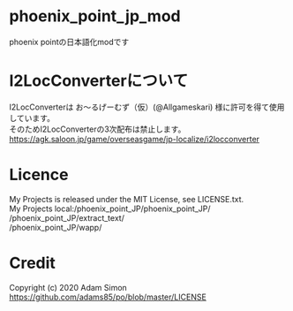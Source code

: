 # phoenix_point_jp_mod
phoenix pointの日本語化modです

# I2LocConverterについて
I2LocConverterは お～るげーむず（仮）(@Allgameskari) 様に許可を得て使用しています。<br>
そのためI2LocConverterの3次配布は禁止します。<br>
https://agk.saloon.jp/game/overseasgame/jp-localize/i2locconverter

# Licence
My Projects is released under the MIT License, see LICENSE.txt.<br>
My Projects local:/phoenix_point_JP/phoenix_point_JP/<br>
/phoenix_point_JP/extract_text/<br>
/phoenix_point_JP/wapp/

# Credit
Copyright (c) 2020 Adam Simon<br>
https://github.com/adams85/po/blob/master/LICENSE
